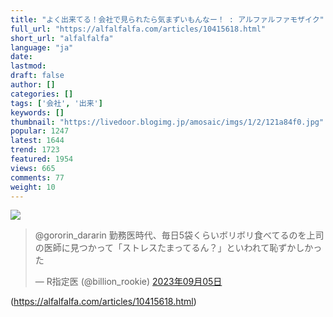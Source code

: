 ```yaml
---
title: "よく出来てる！会社で見られたら気まずいもんなー！ : アルファルファモザイク"
full_url: "https://alfalfalfa.com/articles/10415618.html"
short_url: "alfalfalfa"
language: "ja"
date: 
lastmod: 
draft: false
author: []
categories: []
tags: ['会社', '出来']
keywords: []
thumbnail: "https://livedoor.blogimg.jp/amosaic/imgs/1/2/121a84f0.jpg"
popular: 1247
latest: 1644
trend: 1723
featured: 1954
views: 665
comments: 77
weight: 10
---
```


![](https://livedoor.blogimg.jp/amosaic/imgs/1/2/121a84f0.jpg)

<blockquote class='twitter-tweet'><p lang='ja' dir='ltr'>@gororin_dararin 勤務医時代、毎日5袋くらいボリボリ食べてるのを上司の医師に見つかって「ストレスたまってるん？」といわれて恥ずかしかった</p>— R指定医 (@billion_rookie) <a href='https://twitter.com/billion_rookie/status/1699004007434645540' target='_blank' rel='nofollow'>2023年09月05日</a></blockquote> 

(https://alfalfalfa.com/articles/10415618.html)
